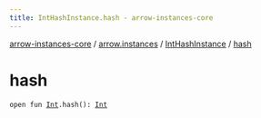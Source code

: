 ```yaml
---
title: IntHashInstance.hash - arrow-instances-core
---
```


[arrow-instances-core](../../index.html) / [arrow.instances](../index.html) / [IntHashInstance](index.html) / [hash](./hash.html)

# hash

`open fun `[`Int`](https://kotlinlang.org/api/latest/jvm/stdlib/kotlin/-int/index.html)`.hash(): `[`Int`](https://kotlinlang.org/api/latest/jvm/stdlib/kotlin/-int/index.html)